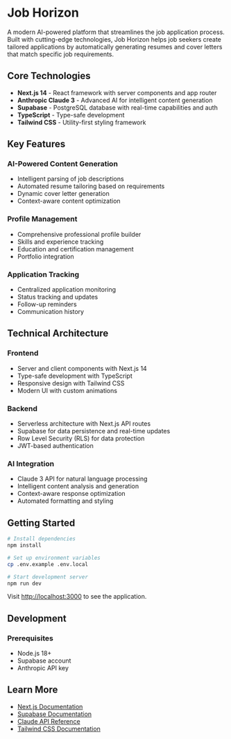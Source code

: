 # Job Horizon

A modern AI-powered platform that streamlines the job application process. Built with cutting-edge technologies, Job Horizon helps job seekers create tailored applications by automatically generating resumes and cover letters that match specific job requirements.

## Core Technologies

- **Next.js 14** - React framework with server components and app router
- **Anthropic Claude 3** - Advanced AI for intelligent content generation
- **Supabase** - PostgreSQL database with real-time capabilities and auth
- **TypeScript** - Type-safe development
- **Tailwind CSS** - Utility-first styling framework

## Key Features

### AI-Powered Content Generation

- Intelligent parsing of job descriptions
- Automated resume tailoring based on requirements
- Dynamic cover letter generation
- Context-aware content optimization

### Profile Management

- Comprehensive professional profile builder
- Skills and experience tracking
- Education and certification management
- Portfolio integration

### Application Tracking

- Centralized application monitoring
- Status tracking and updates
- Follow-up reminders
- Communication history

## Technical Architecture

### Frontend

- Server and client components with Next.js 14
- Type-safe development with TypeScript
- Responsive design with Tailwind CSS
- Modern UI with custom animations

### Backend

- Serverless architecture with Next.js API routes
- Supabase for data persistence and real-time updates
- Row Level Security (RLS) for data protection
- JWT-based authentication

### AI Integration

- Claude 3 API for natural language processing
- Intelligent content analysis and generation
- Context-aware response optimization
- Automated formatting and styling

## Getting Started

```bash
# Install dependencies
npm install

# Set up environment variables
cp .env.example .env.local

# Start development server
npm run dev
```

Visit [http://localhost:3000](http://localhost:3000) to see the application.

## Development

### Prerequisites

- Node.js 18+
- Supabase account
- Anthropic API key

## Learn More

- [Next.js Documentation](https://nextjs.org/docs)
- [Supabase Documentation](https://supabase.com/docs)
- [Claude API Reference](https://docs.anthropic.com/claude/reference)
- [Tailwind CSS Documentation](https://tailwindcss.com/docs)
